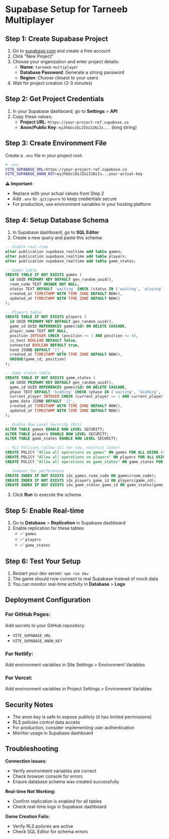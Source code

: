 # Supabase Setup for Tarneeb Multiplayer

## Step 1: Create Supabase Project

1. Go to [supabase.com](https://supabase.com) and create a free account
2. Click "New Project" 
3. Choose your organization and enter project details:
   - **Name**: `tarneeb-multiplayer`
   - **Database Password**: Generate a strong password
   - **Region**: Choose closest to your users
4. Wait for project creation (2-3 minutes)

## Step 2: Get Project Credentials

1. In your Supabase dashboard, go to **Settings** > **API**
2. Copy these values:
   - **Project URL**: `https://your-project-ref.supabase.co`
   - **Anon/Public Key**: `eyJhbGciOiJIUzI1NiIs...` (long string)

## Step 3: Create Environment File

Create a `.env` file in your project root:

```bash
# .env
VITE_SUPABASE_URL=https://your-project-ref.supabase.co
VITE_SUPABASE_ANON_KEY=eyJhbGciOiJIUzI1NiIs...your-actual-key
```

**⚠️ Important**: 
- Replace with your actual values from Step 2
- Add `.env` to `.gitignore` to keep credentials secure
- For production, use environment variables in your hosting platform

## Step 4: Setup Database Schema

1. In Supabase dashboard, go to **SQL Editor**
2. Create a new query and paste this schema:

```sql
-- Enable real-time
alter publication supabase_realtime add table games;
alter publication supabase_realtime add table players;
alter publication supabase_realtime add table game_states;

-- Games table
CREATE TABLE IF NOT EXISTS games (
  id UUID PRIMARY KEY DEFAULT gen_random_uuid(),
  room_code TEXT UNIQUE NOT NULL,
  status TEXT DEFAULT 'waiting' CHECK (status IN ('waiting', 'playing', 'finished')),
  created_at TIMESTAMP WITH TIME ZONE DEFAULT NOW(),
  updated_at TIMESTAMP WITH TIME ZONE DEFAULT NOW()
);

-- Players table
CREATE TABLE IF NOT EXISTS players (
  id UUID PRIMARY KEY DEFAULT gen_random_uuid(),
  game_id UUID REFERENCES games(id) ON DELETE CASCADE,
  player_name TEXT NOT NULL,
  position INTEGER CHECK (position >= 1 AND position <= 4),
  is_host BOOLEAN DEFAULT false,
  connected BOOLEAN DEFAULT true,
  hand JSONB DEFAULT '[]',
  created_at TIMESTAMP WITH TIME ZONE DEFAULT NOW(),
  UNIQUE(game_id, position)
);

-- Game states table  
CREATE TABLE IF NOT EXISTS game_states (
  id UUID PRIMARY KEY DEFAULT gen_random_uuid(),
  game_id UUID REFERENCES games(id) ON DELETE CASCADE,
  phase TEXT DEFAULT 'bidding' CHECK (phase IN ('waiting', 'bidding', 'trump-selection', 'playing', 'round-complete', 'game-finished')),
  current_player INTEGER CHECK (current_player >= 1 AND current_player <= 4),
  game_data JSONB DEFAULT '{}',
  created_at TIMESTAMP WITH TIME ZONE DEFAULT NOW(),
  updated_at TIMESTAMP WITH TIME ZONE DEFAULT NOW()
);

-- Enable Row Level Security (RLS)
ALTER TABLE games ENABLE ROW LEVEL SECURITY;
ALTER TABLE players ENABLE ROW LEVEL SECURITY;
ALTER TABLE game_states ENABLE ROW LEVEL SECURITY;

-- RLS Policies (allow all for now, restrict later)
CREATE POLICY "Allow all operations on games" ON games FOR ALL USING (true);
CREATE POLICY "Allow all operations on players" ON players FOR ALL USING (true);
CREATE POLICY "Allow all operations on game_states" ON game_states FOR ALL USING (true);

-- Indexes for performance
CREATE INDEX IF NOT EXISTS idx_games_room_code ON games(room_code);
CREATE INDEX IF NOT EXISTS idx_players_game_id ON players(game_id);
CREATE INDEX IF NOT EXISTS idx_game_states_game_id ON game_states(game_id);
```

3. Click **Run** to execute the schema

## Step 5: Enable Real-time

1. Go to **Database** > **Replication** in Supabase dashboard
2. Enable replication for these tables:
   - ✅ `games`
   - ✅ `players` 
   - ✅ `game_states`

## Step 6: Test Your Setup

1. Restart your dev server: `npm run dev`
2. The game should now connect to real Supabase instead of mock data
3. You can monitor real-time activity in **Database** > **Logs**

## Deployment Configuration

### For GitHub Pages:
Add secrets to your GitHub repository:
- `VITE_SUPABASE_URL`
- `VITE_SUPABASE_ANON_KEY`

### For Netlify:
Add environment variables in Site Settings > Environment Variables

### For Vercel:
Add environment variables in Project Settings > Environment Variables

## Security Notes

- The anon key is safe to expose publicly (it has limited permissions)
- RLS policies control data access
- For production, consider implementing user authentication
- Monitor usage in Supabase dashboard

## Troubleshooting

**Connection Issues:**
- Verify environment variables are correct
- Check browser console for errors
- Ensure database schema was created successfully

**Real-time Not Working:**
- Confirm replication is enabled for all tables
- Check real-time logs in Supabase dashboard

**Game Creation Fails:**
- Verify RLS policies are active
- Check SQL Editor for schema errors 